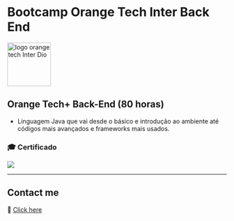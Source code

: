 # Bootcamp Orange Tech Inter Back End

<img align="center" width="100px" height="100" alt="logo orange tech Inter Dio"     src="https://hermes.digitalinnovation.one/tracks/5443980d-31cb-4a9f-8dbd-065773810c04.png" />

## Orange Tech+ Back-End (80 horas)
- Linguagem Java que vai desde o básico e introdução ao ambiente até códigos mais avançados e frameworks mais usados.

### 🎓 Certificado
![](https://cdn.discordapp.com/attachments/1045720339772088342/1068663045724839976/image.png)

___
## Contact me
💜 [Click here](https://suamirochadev.super.site/)